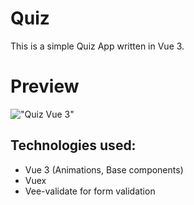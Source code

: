 # Quiz

This is a simple Quiz App written in Vue 3.

# Preview
!["Quiz Vue 3"](http://web-esse.ru/wp-includes/assets/quiz-vue.png "Quiz Vue 3")

## Technologies used: 
- Vue 3 (Animations, Base components)
- Vuex
- Vee-validate for form validation
